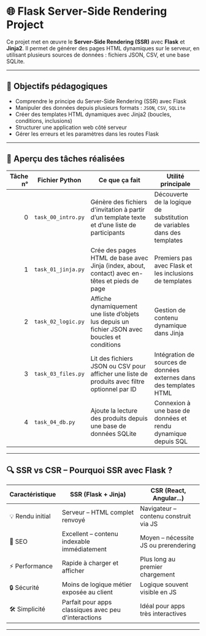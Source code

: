 # 🌐 Flask Server-Side Rendering Project

Ce projet met en œuvre le **Server-Side Rendering (SSR)** avec **Flask** et **Jinja2**. Il permet de générer des pages HTML dynamiques sur le serveur, en utilisant plusieurs sources de données : fichiers JSON, CSV, et une base SQLite.

---

## 🎯 Objectifs pédagogiques

- Comprendre le principe du Server-Side Rendering (SSR) avec Flask
- Manipuler des données depuis plusieurs formats : `JSON`, `CSV`, `SQLite`
- Créer des templates HTML dynamiques avec Jinja2 (boucles, conditions, inclusions)
- Structurer une application web côté serveur
- Gérer les erreurs et les paramètres dans les routes Flask

---

## 🧩 Aperçu des tâches réalisées

| Tâche n° | Fichier Python         | Ce que ça fait                                                                                      | Utilité principale                                                        |
|---------:|------------------------|------------------------------------------------------------------------------------------------------|---------------------------------------------------------------------------|
| 0        | `task_00_intro.py`     | Génère des fichiers d'invitation à partir d’un template texte et d’une liste de participants        | Découverte de la logique de substitution de variables dans des templates |
| 1        | `task_01_jinja.py`     | Crée des pages HTML de base avec Jinja (index, about, contact) avec en-têtes et pieds de page       | Premiers pas avec Flask et les inclusions de templates                   |
| 2        | `task_02_logic.py`     | Affiche dynamiquement une liste d’objets lus depuis un fichier JSON avec boucles et conditions      | Gestion de contenu dynamique dans Jinja                                  |
| 3        | `task_03_files.py`     | Lit des fichiers JSON ou CSV pour afficher une liste de produits avec filtre optionnel par ID       | Intégration de sources de données externes dans des templates HTML       |
| 4        | `task_04_db.py`        | Ajoute la lecture des produits depuis une base de données SQLite                                    | Connexion à une base de données et rendu dynamique depuis SQL            |

---

## 🔍 SSR vs CSR – Pourquoi SSR avec Flask ?

| Caractéristique      | SSR (Flask + Jinja)                             | CSR (React, Angular...)                   |
|----------------------|--------------------------------------------------|-------------------------------------------|
| 💡 Rendu initial      | Serveur – HTML complet renvoyé                  | Navigateur – contenu construit via JS     |
| 🔎 SEO                | Excellent – contenu indexable immédiatement     | Moyen – nécessite JS ou prerendering      |
| ⚡ Performance        | Rapide à charger et afficher                    | Plus long au premier chargement           |
| 🔒 Sécurité           | Moins de logique métier exposée au client       | Logique souvent visible en JS             |
| 🛠️ Simplicité        | Parfait pour apps classiques avec peu d'interactions | Idéal pour apps très interactives         |

---
